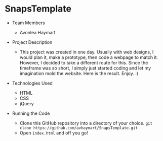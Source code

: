 # SnapsTemplate

* Team Members
   * Avonlea Haymart

* Project Description
   * This project was created in one day. Usually with web designs, I would plan it, make a prototype, then code a webpage to match it. However, I decided to take a different route for this. Since the timeframe was so short, I simply just started coding and let my imagination mold the website. Here is the result. Enjoy. :)

* Technologies Used
  * HTML
  * CSS
  * jQuery
* Running the Code
  * Clone this GitHub repository into a directory of your choice.
  ```git clone https://github.com/avhaymart/SnapsTemplate.git```
  * Open ```index.html``` and off you go!

